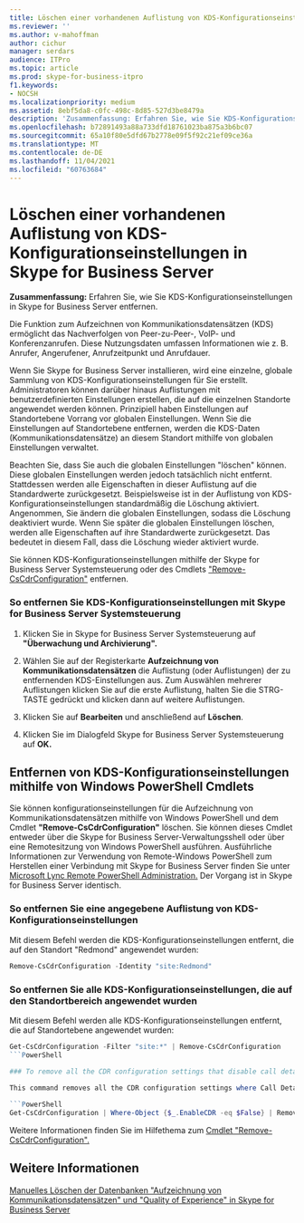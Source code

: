 ```yaml
---
title: Löschen einer vorhandenen Auflistung von KDS-Konfigurationseinstellungen in Skype for Business Server
ms.reviewer: ''
ms.author: v-mahoffman
author: cichur
manager: serdars
audience: ITPro
ms.topic: article
ms.prod: skype-for-business-itpro
f1.keywords:
- NOCSH
ms.localizationpriority: medium
ms.assetid: 8ebf5da8-c0fc-498c-8d85-527d3be8479a
description: 'Zusammenfassung: Erfahren Sie, wie Sie KDS-Konfigurationseinstellungen in Skype for Business Server entfernen.'
ms.openlocfilehash: b72891493a88a733dfd18761023ba875a3b6bc07
ms.sourcegitcommit: 65a10f80e5dfd67b2778e09f5f92c21ef09ce36a
ms.translationtype: MT
ms.contentlocale: de-DE
ms.lasthandoff: 11/04/2021
ms.locfileid: "60763684"
---
```

# <a name="delete-an-existing-collection-of-cdr-configuration-settings-in-skype-for-business-server"></a>Löschen einer vorhandenen Auflistung von KDS-Konfigurationseinstellungen in Skype for Business Server
 
**Zusammenfassung:** Erfahren Sie, wie Sie KDS-Konfigurationseinstellungen in Skype for Business Server entfernen.
  
Die Funktion zum Aufzeichnen von Kommunikationsdatensätzen (KDS) ermöglicht das Nachverfolgen von Peer-zu-Peer-, VoIP- und Konferenzanrufen. Diese Nutzungsdaten umfassen Informationen wie z. B. Anrufer, Angerufener, Anrufzeitpunkt und Anrufdauer.
  
Wenn Sie Skype for Business Server installieren, wird eine einzelne, globale Sammlung von KDS-Konfigurationseinstellungen für Sie erstellt. Administratoren können darüber hinaus Auflistungen mit benutzerdefinierten Einstellungen erstellen, die auf die einzelnen Standorte angewendet werden können. Prinzipiell haben Einstellungen auf Standortebene Vorrang vor globalen Einstellungen. Wenn Sie die Einstellungen auf Standortebene entfernen, werden die KDS-Daten (Kommunikationsdatensätze) an diesem Standort mithilfe von globalen Einstellungen verwaltet.
  
Beachten Sie, dass Sie auch die globalen Einstellungen "löschen" können. Diese globalen Einstellungen werden jedoch tatsächlich nicht entfernt. Stattdessen werden alle Eigenschaften in dieser Auflistung auf die Standardwerte zurückgesetzt. Beispielsweise ist in der Auflistung von KDS-Konfigurationseinstellungen standardmäßig die Löschung aktiviert. Angenommen, Sie ändern die globalen Einstellungen, sodass die Löschung deaktiviert wurde. Wenn Sie später die globalen Einstellungen löschen, werden alle Eigenschaften auf ihre Standardwerte zurückgesetzt. Das bedeutet in diesem Fall, dass die Löschung wieder aktiviert wurde.
  
Sie können KDS-Konfigurationseinstellungen mithilfe der Skype for Business Server Systemsteuerung oder des Cmdlets ["Remove-CsCdrConfiguration"](/powershell/module/skype/remove-cscdrconfiguration?view=skype-ps) entfernen.
  
### <a name="to-remove-cdr-configuration-settings-with-skype-for-business-server-control-panel"></a>So entfernen Sie KDS-Konfigurationseinstellungen mit Skype for Business Server Systemsteuerung

1. Klicken Sie in Skype for Business Server Systemsteuerung auf **"Überwachung und Archivierung".** 
    
2. Wählen Sie auf der Registerkarte **Aufzeichnung von Kommunikationsdatensätzen** die Auflistung (oder Auflistungen) der zu entfernenden KDS-Einstellungen aus. Zum Auswählen mehrerer Auflistungen klicken Sie auf die erste Auflistung, halten Sie die STRG-TASTE gedrückt und klicken dann auf weitere Auflistungen.
    
3. Klicken Sie auf **Bearbeiten** und anschließend auf **Löschen**.
    
4. Klicken Sie im Dialogfeld Skype for Business Server Systemsteuerung auf **OK.**
    
## <a name="removing-cdr-configuration-settings-by-using-windows-powershell-cmdlets"></a>Entfernen von KDS-Konfigurationseinstellungen mithilfe von Windows PowerShell Cmdlets

Sie können konfigurationseinstellungen für die Aufzeichnung von Kommunikationsdatensätzen mithilfe von Windows PowerShell und dem Cmdlet **"Remove-CsCdrConfiguration"** löschen. Sie können dieses Cmdlet entweder über die Skype for Business Server-Verwaltungsshell oder über eine Remotesitzung von Windows PowerShell ausführen. Ausführliche Informationen zur Verwendung von Remote-Windows PowerShell zum Herstellen einer Verbindung mit Skype for Business Server finden Sie unter [Microsoft Lync Remote PowerShell Administration.](https://blog.insideo365.com/2011/08/remote-lync-powershell-administration/) Der Vorgang ist in Skype for Business Server identisch.
  
### <a name="to-remove-a-specified-collection-of-cdr-configuration-settings"></a>So entfernen Sie eine angegebene Auflistung von KDS-Konfigurationseinstellungen

 Mit diesem Befehl werden die KDS-Konfigurationseinstellungen entfernt, die auf den Standort "Redmond" angewendet wurden:
    
  ```PowerShell
  Remove-CsCdrConfiguration -Identity "site:Redmond"
  ```

### <a name="to-remove-all-the-cdr-configuration-settings-applied-to-the-site-scope"></a>So entfernen Sie alle KDS-Konfigurationseinstellungen, die auf den Standortbereich angewendet wurden

 Mit diesem Befehl werden alle KDS-Konfigurationseinstellungen entfernt, die auf Standortebene angewendet wurden:
    
  ```PowerShell
  Get-CsCdrConfiguration -Filter "site:*" | Remove-CsCdrConfiguration
  ```PowerShell

### To remove all the CDR configuration settings that disable call detail recording

 This command removes all the CDR configuration settings where Call Detail recording has been disabled:
    
  ```PowerShell
  Get-CsCdrConfiguration | Where-Object {$_.EnableCDR -eq $False} | Remove-CsCdrConfiguration
  ```

Weitere Informationen finden Sie im Hilfethema zum [Cmdlet "Remove-CsCdrConfiguration".](/powershell/module/skype/remove-cscdrconfiguration?view=skype-ps)
  
## <a name="see-also"></a>Weitere Informationen

[Manuelles Löschen der Datenbanken "Aufzeichnung von Kommunikationsdatensätzen" und "Quality of Experience" in Skype for Business Server](../../deploy/deploy-monitoring/purgecall-detail-recording-and-qoe.md)